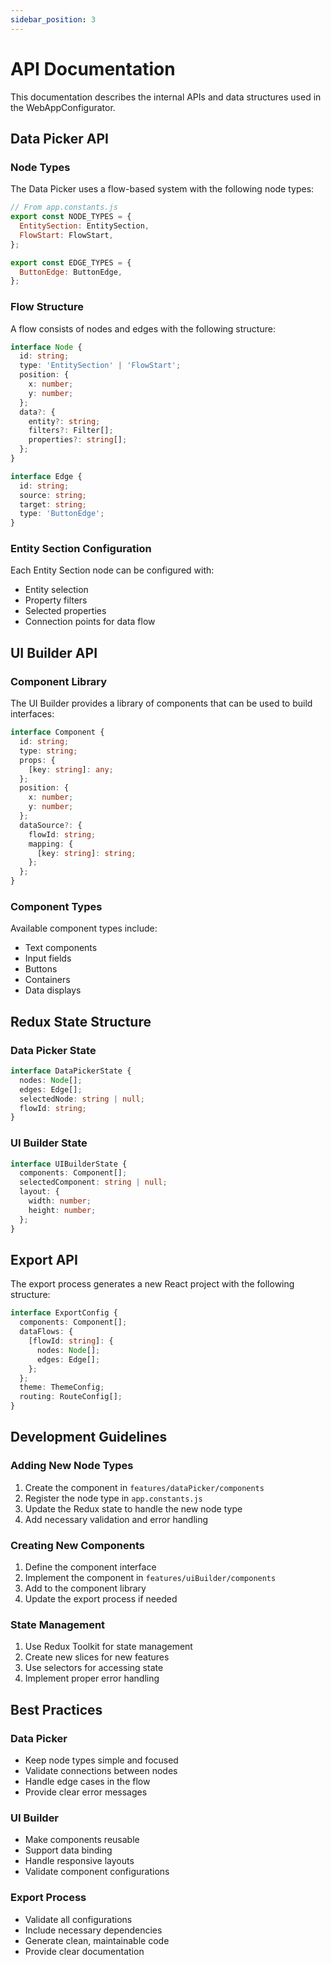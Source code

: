 ```yaml
---
sidebar_position: 3
---
```


# API Documentation

This documentation describes the internal APIs and data structures used in the WebAppConfigurator.

## Data Picker API

### Node Types

The Data Picker uses a flow-based system with the following node types:

```javascript
// From app.constants.js
export const NODE_TYPES = {
  EntitySection: EntitySection,
  FlowStart: FlowStart,
};

export const EDGE_TYPES = {
  ButtonEdge: ButtonEdge,
};
```

### Flow Structure

A flow consists of nodes and edges with the following structure:

```typescript
interface Node {
  id: string;
  type: 'EntitySection' | 'FlowStart';
  position: {
    x: number;
    y: number;
  };
  data?: {
    entity?: string;
    filters?: Filter[];
    properties?: string[];
  };
}

interface Edge {
  id: string;
  source: string;
  target: string;
  type: 'ButtonEdge';
}
```

### Entity Section Configuration

Each Entity Section node can be configured with:

- Entity selection
- Property filters
- Selected properties
- Connection points for data flow

## UI Builder API

### Component Library

The UI Builder provides a library of components that can be used to build interfaces:

```typescript
interface Component {
  id: string;
  type: string;
  props: {
    [key: string]: any;
  };
  position: {
    x: number;
    y: number;
  };
  dataSource?: {
    flowId: string;
    mapping: {
      [key: string]: string;
    };
  };
}
```

### Component Types

Available component types include:

- Text components
- Input fields
- Buttons
- Containers
- Data displays

## Redux State Structure

### Data Picker State

```typescript
interface DataPickerState {
  nodes: Node[];
  edges: Edge[];
  selectedNode: string | null;
  flowId: string;
}
```

### UI Builder State

```typescript
interface UIBuilderState {
  components: Component[];
  selectedComponent: string | null;
  layout: {
    width: number;
    height: number;
  };
}
```

## Export API

The export process generates a new React project with the following structure:

```typescript
interface ExportConfig {
  components: Component[];
  dataFlows: {
    [flowId: string]: {
      nodes: Node[];
      edges: Edge[];
    };
  };
  theme: ThemeConfig;
  routing: RouteConfig[];
}
```

## Development Guidelines

### Adding New Node Types

1. Create the component in `features/dataPicker/components`
2. Register the node type in `app.constants.js`
3. Update the Redux state to handle the new node type
4. Add necessary validation and error handling

### Creating New Components

1. Define the component interface
2. Implement the component in `features/uiBuilder/components`
3. Add to the component library
4. Update the export process if needed

### State Management

1. Use Redux Toolkit for state management
2. Create new slices for new features
3. Use selectors for accessing state
4. Implement proper error handling

## Best Practices

### Data Picker

- Keep node types simple and focused
- Validate connections between nodes
- Handle edge cases in the flow
- Provide clear error messages

### UI Builder

- Make components reusable
- Support data binding
- Handle responsive layouts
- Validate component configurations

### Export Process

- Validate all configurations
- Include necessary dependencies
- Generate clean, maintainable code
- Provide clear documentation